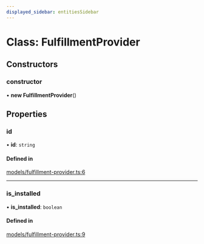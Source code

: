 ```yaml
---
displayed_sidebar: entitiesSidebar
---
```


# Class: FulfillmentProvider

## Constructors

### constructor

• **new FulfillmentProvider**()

## Properties

### id

• **id**: `string`

#### Defined in

[models/fulfillment-provider.ts:6](https://github.com/medusajs/medusa/blob/35df4962f/packages/medusa/src/models/fulfillment-provider.ts#L6)

___

### is\_installed

• **is\_installed**: `boolean`

#### Defined in

[models/fulfillment-provider.ts:9](https://github.com/medusajs/medusa/blob/35df4962f/packages/medusa/src/models/fulfillment-provider.ts#L9)
